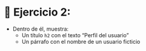 # 🎯 Ejercicio 2:

* Dentro de él, muestra:
   - Un título `h2` con el texto “Perfil del usuario”
   - Un párrafo con el nombre de un usuario ficticio
